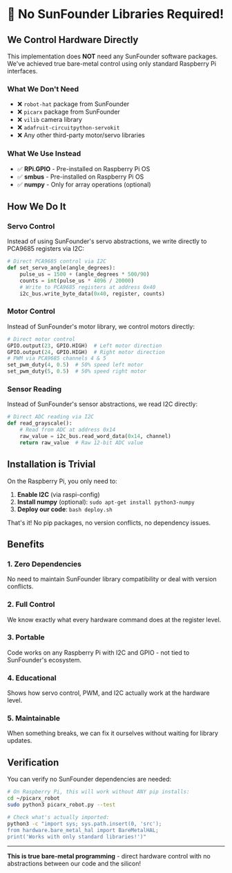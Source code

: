 # 🎉 No SunFounder Libraries Required!

## We Control Hardware Directly

This implementation does **NOT** need any SunFounder software packages. We've achieved true bare-metal control using only standard Raspberry Pi interfaces.

### What We Don't Need
- ❌ `robot-hat` package from SunFounder
- ❌ `picarx` package from SunFounder
- ❌ `vilib` camera library
- ❌ `adafruit-circuitpython-servokit`
- ❌ Any other third-party motor/servo libraries

### What We Use Instead
- ✅ **RPi.GPIO** - Pre-installed on Raspberry Pi OS
- ✅ **smbus** - Pre-installed on Raspberry Pi OS  
- ✅ **numpy** - Only for array operations (optional)

## How We Do It

### Servo Control
Instead of using SunFounder's servo abstractions, we write directly to PCA9685 registers via I2C:

```python
# Direct PCA9685 control via I2C
def set_servo_angle(angle_degrees):
    pulse_us = 1500 + (angle_degrees * 500/90)
    counts = int(pulse_us * 4096 / 20000)
    # Write to PCA9685 registers at address 0x40
    i2c_bus.write_byte_data(0x40, register, counts)
```

### Motor Control
Instead of SunFounder's motor library, we control motors directly:

```python
# Direct motor control
GPIO.output(23, GPIO.HIGH)  # Left motor direction
GPIO.output(24, GPIO.HIGH)  # Right motor direction
# PWM via PCA9685 channels 4 & 5
set_pwm_duty(4, 0.5)  # 50% speed left motor
set_pwm_duty(5, 0.5)  # 50% speed right motor
```

### Sensor Reading
Instead of SunFounder's sensor abstractions, we read I2C directly:

```python
# Direct ADC reading via I2C
def read_grayscale():
    # Read from ADC at address 0x14
    raw_value = i2c_bus.read_word_data(0x14, channel)
    return raw_value  # Raw 12-bit ADC value
```

## Installation is Trivial

On the Raspberry Pi, you only need to:

1. **Enable I2C** (via raspi-config)
2. **Install numpy** (optional): `sudo apt-get install python3-numpy`
3. **Deploy our code**: `bash deploy.sh`

That's it! No pip packages, no version conflicts, no dependency issues.

## Benefits

### 1. **Zero Dependencies**
No need to maintain SunFounder library compatibility or deal with version conflicts.

### 2. **Full Control**
We know exactly what every hardware command does at the register level.

### 3. **Portable**
Code works on any Raspberry Pi with I2C and GPIO - not tied to SunFounder's ecosystem.

### 4. **Educational**
Shows how servo control, PWM, and I2C actually work at the hardware level.

### 5. **Maintainable**
When something breaks, we can fix it ourselves without waiting for library updates.

## Verification

You can verify no SunFounder dependencies are needed:

```bash
# On Raspberry Pi, this will work without ANY pip installs:
cd ~/picarx_robot
sudo python3 picarx_robot.py --test

# Check what's actually imported:
python3 -c "import sys; sys.path.insert(0, 'src'); 
from hardware.bare_metal_hal import BareMetalHAL; 
print('Works with only standard libraries!')"
```

---

**This is true bare-metal programming** - direct hardware control with no abstractions between our code and the silicon!